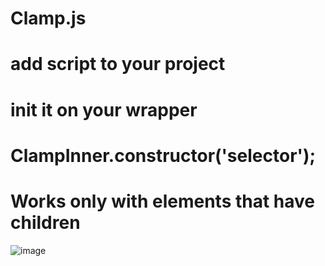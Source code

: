 # Clamp.js
# add script to your project
# init it on your wrapper
# ClampInner.constructor('selector');
# Works only with elements that have children
![image](https://github.com/MrEryt/Clamp.js/assets/138548170/c4fe8234-3e87-4624-82c7-1519443cdc9b)

